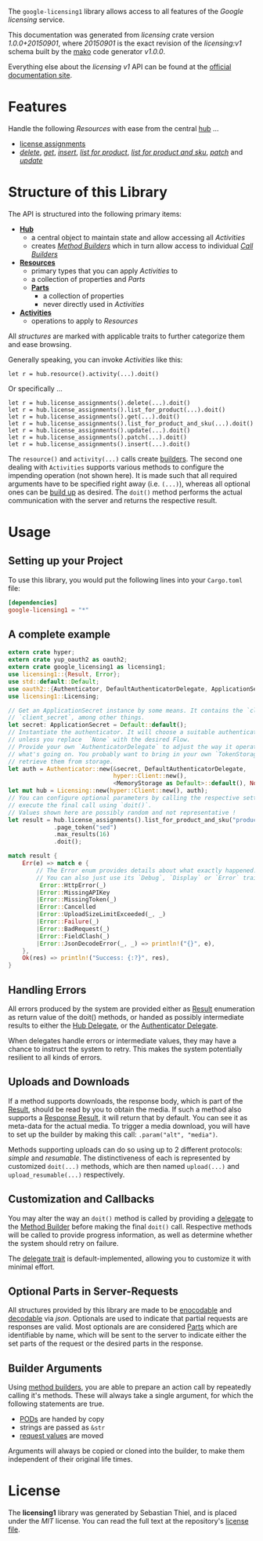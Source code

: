 <!---
DO NOT EDIT !
This file was generated automatically from 'src/mako/api/README.md.mako'
DO NOT EDIT !
-->
The `google-licensing1` library allows access to all features of the *Google licensing* service.

This documentation was generated from *licensing* crate version *1.0.0+20150901*, where *20150901* is the exact revision of the *licensing:v1* schema built by the [mako](http://www.makotemplates.org/) code generator *v1.0.0*.

Everything else about the *licensing* *v1* API can be found at the
[official documentation site](https://developers.google.com/google-apps/licensing/).
# Features

Handle the following *Resources* with ease from the central [hub](http://byron.github.io/google-apis-rs/google_licensing1/struct.Licensing.html) ... 

* [license assignments](http://byron.github.io/google-apis-rs/google_licensing1/struct.LicenseAssignment.html)
 * [*delete*](http://byron.github.io/google-apis-rs/google_licensing1/struct.LicenseAssignmentDeleteCall.html), [*get*](http://byron.github.io/google-apis-rs/google_licensing1/struct.LicenseAssignmentGetCall.html), [*insert*](http://byron.github.io/google-apis-rs/google_licensing1/struct.LicenseAssignmentInsertCall.html), [*list for product*](http://byron.github.io/google-apis-rs/google_licensing1/struct.LicenseAssignmentListForProductCall.html), [*list for product and sku*](http://byron.github.io/google-apis-rs/google_licensing1/struct.LicenseAssignmentListForProductAndSkuCall.html), [*patch*](http://byron.github.io/google-apis-rs/google_licensing1/struct.LicenseAssignmentPatchCall.html) and [*update*](http://byron.github.io/google-apis-rs/google_licensing1/struct.LicenseAssignmentUpdateCall.html)




# Structure of this Library

The API is structured into the following primary items:

* **[Hub](http://byron.github.io/google-apis-rs/google_licensing1/struct.Licensing.html)**
    * a central object to maintain state and allow accessing all *Activities*
    * creates [*Method Builders*](http://byron.github.io/google-apis-rs/google_licensing1/trait.MethodsBuilder.html) which in turn
      allow access to individual [*Call Builders*](http://byron.github.io/google-apis-rs/google_licensing1/trait.CallBuilder.html)
* **[Resources](http://byron.github.io/google-apis-rs/google_licensing1/trait.Resource.html)**
    * primary types that you can apply *Activities* to
    * a collection of properties and *Parts*
    * **[Parts](http://byron.github.io/google-apis-rs/google_licensing1/trait.Part.html)**
        * a collection of properties
        * never directly used in *Activities*
* **[Activities](http://byron.github.io/google-apis-rs/google_licensing1/trait.CallBuilder.html)**
    * operations to apply to *Resources*

All *structures* are marked with applicable traits to further categorize them and ease browsing.

Generally speaking, you can invoke *Activities* like this:

```Rust,ignore
let r = hub.resource().activity(...).doit()
```

Or specifically ...

```ignore
let r = hub.license_assignments().delete(...).doit()
let r = hub.license_assignments().list_for_product(...).doit()
let r = hub.license_assignments().get(...).doit()
let r = hub.license_assignments().list_for_product_and_sku(...).doit()
let r = hub.license_assignments().update(...).doit()
let r = hub.license_assignments().patch(...).doit()
let r = hub.license_assignments().insert(...).doit()
```

The `resource()` and `activity(...)` calls create [builders][builder-pattern]. The second one dealing with `Activities` 
supports various methods to configure the impending operation (not shown here). It is made such that all required arguments have to be 
specified right away (i.e. `(...)`), whereas all optional ones can be [build up][builder-pattern] as desired.
The `doit()` method performs the actual communication with the server and returns the respective result.

# Usage

## Setting up your Project

To use this library, you would put the following lines into your `Cargo.toml` file:

```toml
[dependencies]
google-licensing1 = "*"
```

## A complete example

```Rust
extern crate hyper;
extern crate yup_oauth2 as oauth2;
extern crate google_licensing1 as licensing1;
use licensing1::{Result, Error};
use std::default::Default;
use oauth2::{Authenticator, DefaultAuthenticatorDelegate, ApplicationSecret, MemoryStorage};
use licensing1::Licensing;

// Get an ApplicationSecret instance by some means. It contains the `client_id` and 
// `client_secret`, among other things.
let secret: ApplicationSecret = Default::default();
// Instantiate the authenticator. It will choose a suitable authentication flow for you, 
// unless you replace  `None` with the desired Flow.
// Provide your own `AuthenticatorDelegate` to adjust the way it operates and get feedback about 
// what's going on. You probably want to bring in your own `TokenStorage` to persist tokens and
// retrieve them from storage.
let auth = Authenticator::new(&secret, DefaultAuthenticatorDelegate,
                              hyper::Client::new(),
                              <MemoryStorage as Default>::default(), None);
let mut hub = Licensing::new(hyper::Client::new(), auth);
// You can configure optional parameters by calling the respective setters at will, and
// execute the final call using `doit()`.
// Values shown here are possibly random and not representative !
let result = hub.license_assignments().list_for_product_and_sku("productId", "skuId", "customerId")
             .page_token("sed")
             .max_results(16)
             .doit();

match result {
    Err(e) => match e {
        // The Error enum provides details about what exactly happened.
        // You can also just use its `Debug`, `Display` or `Error` traits
         Error::HttpError(_)
        |Error::MissingAPIKey
        |Error::MissingToken(_)
        |Error::Cancelled
        |Error::UploadSizeLimitExceeded(_, _)
        |Error::Failure(_)
        |Error::BadRequest(_)
        |Error::FieldClash(_)
        |Error::JsonDecodeError(_, _) => println!("{}", e),
    },
    Ok(res) => println!("Success: {:?}", res),
}

```
## Handling Errors

All errors produced by the system are provided either as [Result](http://byron.github.io/google-apis-rs/google_licensing1/enum.Result.html) enumeration as return value of 
the doit() methods, or handed as possibly intermediate results to either the 
[Hub Delegate](http://byron.github.io/google-apis-rs/google_licensing1/trait.Delegate.html), or the [Authenticator Delegate](http://byron.github.io/google-apis-rs/google_licensing1/../yup-oauth2/trait.AuthenticatorDelegate.html).

When delegates handle errors or intermediate values, they may have a chance to instruct the system to retry. This 
makes the system potentially resilient to all kinds of errors.

## Uploads and Downloads
If a method supports downloads, the response body, which is part of the [Result](http://byron.github.io/google-apis-rs/google_licensing1/enum.Result.html), should be
read by you to obtain the media.
If such a method also supports a [Response Result](http://byron.github.io/google-apis-rs/google_licensing1/trait.ResponseResult.html), it will return that by default.
You can see it as meta-data for the actual media. To trigger a media download, you will have to set up the builder by making
this call: `.param("alt", "media")`.

Methods supporting uploads can do so using up to 2 different protocols: 
*simple* and *resumable*. The distinctiveness of each is represented by customized 
`doit(...)` methods, which are then named `upload(...)` and `upload_resumable(...)` respectively.

## Customization and Callbacks

You may alter the way an `doit()` method is called by providing a [delegate](http://byron.github.io/google-apis-rs/google_licensing1/trait.Delegate.html) to the 
[Method Builder](http://byron.github.io/google-apis-rs/google_licensing1/trait.CallBuilder.html) before making the final `doit()` call. 
Respective methods will be called to provide progress information, as well as determine whether the system should 
retry on failure.

The [delegate trait](http://byron.github.io/google-apis-rs/google_licensing1/trait.Delegate.html) is default-implemented, allowing you to customize it with minimal effort.

## Optional Parts in Server-Requests

All structures provided by this library are made to be [enocodable](http://byron.github.io/google-apis-rs/google_licensing1/trait.RequestValue.html) and 
[decodable](http://byron.github.io/google-apis-rs/google_licensing1/trait.ResponseResult.html) via *json*. Optionals are used to indicate that partial requests are responses 
are valid.
Most optionals are are considered [Parts](http://byron.github.io/google-apis-rs/google_licensing1/trait.Part.html) which are identifiable by name, which will be sent to 
the server to indicate either the set parts of the request or the desired parts in the response.

## Builder Arguments

Using [method builders](http://byron.github.io/google-apis-rs/google_licensing1/trait.CallBuilder.html), you are able to prepare an action call by repeatedly calling it's methods.
These will always take a single argument, for which the following statements are true.

* [PODs][wiki-pod] are handed by copy
* strings are passed as `&str`
* [request values](http://byron.github.io/google-apis-rs/google_licensing1/trait.RequestValue.html) are moved

Arguments will always be copied or cloned into the builder, to make them independent of their original life times.

[wiki-pod]: http://en.wikipedia.org/wiki/Plain_old_data_structure
[builder-pattern]: http://en.wikipedia.org/wiki/Builder_pattern
[google-go-api]: https://github.com/google/google-api-go-client

# License
The **licensing1** library was generated by Sebastian Thiel, and is placed 
under the *MIT* license.
You can read the full text at the repository's [license file][repo-license].

[repo-license]: https://github.com/Byron/google-apis-rsblob/master/LICENSE.md
